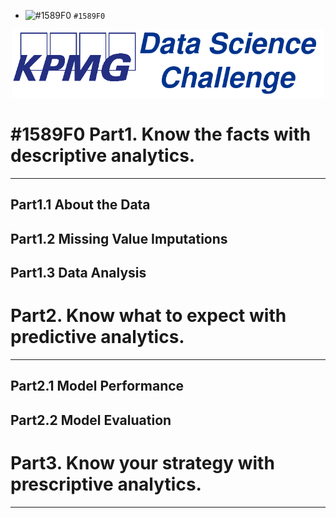 - ![#1589F0](https://via.placeholder.com/15/1589F0/000000?text=+) `#1589F0`
<p align="center">
  <img src="Images/KPMG_DATA_SCIENCE.png"   Width="500"></center>
</p>

# #1589F0 Part1. Know the facts with descriptive analytics.
---

## Part1.1 About the Data


## Part1.2 Missing Value Imputations


## Part1.3 Data Analysis

# Part2. Know what to expect with predictive analytics.
---



## Part2.1 Model Performance
## Part2.2 Model Evaluation

# Part3. Know your strategy with prescriptive analytics.
---
